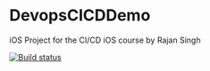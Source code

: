 # DevopsCICDDemo

iOS Project for the CI/CD iOS course by Rajan Singh

[![Build status](https://build.appcenter.ms/v0.1/apps/ee92c457-a2b1-452a-8330-c56c7da33170/branches/dev/badge)](https://appcenter.ms)

